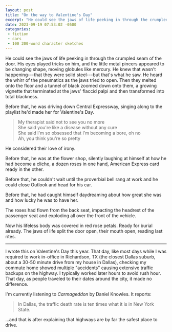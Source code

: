 ```yaml
---
layout: post
title: "On the way to Valentine's Day"
excerpt: "He could see the jaws of life peeking in through the crumpled seam of the door. His eyes played tricks on him, and the little metal pincers appeared to be changing shape, moving globules like mercury."
date: 2023-09-19 07:53:02 -0500
categories: 
 - fiction
 - cars
 - 100 200-word character sketches
---
```


He could see the jaws of life peeking in through the crumpled seam of the door. His eyes played tricks on him, and the little metal pincers appeared to be changing shape, moving globules like mercury. He knew that wasn't happening---that they were solid steel---but that's what he saw. He heard the whirr of the pneumatics as the jaws tried to open. Then they melted onto the floor and a tunnel of black zoomed down onto them, a growing vignette that terminated at the jaws' flaccid palpi and then transformed into total blackness.

Before that, he was driving down Central Expressway, singing along to the playlist he'd made her for Valentine's Day.

> My therapist said not to see you no more  
> She said you're like a disease without any cure  
> She said I'm so obsessed that I'm becoming a bore, oh no  
> Ah, you think you're so pretty  

He considered their love of irony.

Before that, he was at the flower shop, silently laughing at himself at how he had become a cliche, a dozen roses in one hand, American Express card ready in the other.

Before that, he couldn't wait until the proverbial bell rang at work and he could close Outlook and head for his car.

Before that, he had caught himself daydreaming about how great she was and how lucky he was to have her.

The roses had flown from the back seat, impacting the headrest of the passenger seat and exploding all over the front of the vehicle. 

Now his lifeless body was covered in red rose petals. Ready for burial already. The jaws of life split the door open, their mouth open, reading last rites.

---

I wrote this on Valentine's Day this year. That day, like most days while I was required to work in-office in Richardson, TX (the closest Dallas suburb, about a 30-50 minute drive from my house in Dallas), checking my commute home showed multiple "accidents" causing extensive traffic backups on the highway. I typically worked later hours to avoid rush hour. That day, as people traveled to their dates around the city, it made no difference.

I'm currently listening to _Carmageddon_ by Daniel Knowles. It reports:

> In Dallas, the traffic death rate is ten times what it is in New York State.

...and that is after explaining that highways are by far the safest place to drive.
